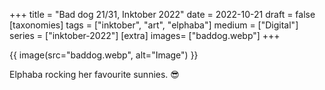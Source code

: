 +++
title = "Bad dog 21/31, Inktober 2022"
date = 2022-10-21
draft =  false
[taxonomies]
tags = ["inktober", "art", "elphaba"]
medium = ["Digital"]
series = ["inktober-2022"]
[extra]
images= ["baddog.webp"]
+++

{{ image(src="baddog.webp", alt="Image") }}

Elphaba rocking her favourite sunnies. 😎
